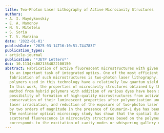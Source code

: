 ```yaml
---
title: Two-Photon Laser Lithography of Active Microcavity Structures
authors:
- A. I. Maydykovskiy
- E. A. Mamonov
- N. V. Mitetelo
- S. Soria
- T. V. Murzina
date: '2022-01-01'
publishDate: '2025-03-14T16:10:51.744783Z'
publication_types:
- article-journal
publication: '*JETP Letters*'
doi: 10.1134/s0021364022100150
abstract: Fabrication of active fluorescent microstructures with given parameters
  is an important task of integrated optics. One of the most efficient methods of
  fabrication of such microstructures is two-photon laser lithography. However, most
  polymers used in this technology have a relatively low quantum yield of fluorescence.
  In this work, the properties of microcavity structures obtained by the indicated
  method from hybrid polymers with addition of various dyes have been studied. The
  possibility of formation of high-quality microstructures from activated polymers,
  conservation of their luminescent properties after polymerization under intense
  laser irradiation, and reduction of the exposure of two-photon laser lithography
  by two orders of magnitude in the presence of Coumarin-1 dye has been demonstrated.
  The nonlinear optical microscopy study has shown that the spatial distribution of
  scattered fluorescence in microcavity structures based on the polymer with the dye
  corresponds to the excitation of cavity modes or whispering gallery modes.
---
```

